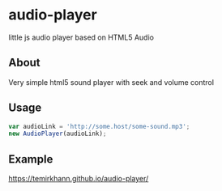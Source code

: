 # audio-player
little js audio player based on HTML5 Audio

## About

Very simple html5 sound player with seek and volume control

## Usage
```Javascript
var audioLink = 'http://some.host/some-sound.mp3';
new AudioPlayer(audioLink);
```
## Example

https://temirkhann.github.io/audio-player/

